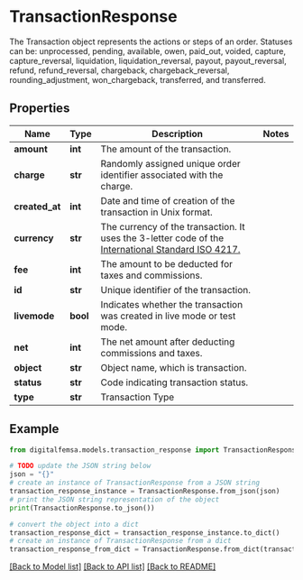 # TransactionResponse

The Transaction object represents the actions or steps of an order. Statuses can be: unprocessed, pending, available, owen, paid_out, voided, capture, capture_reversal, liquidation, liquidation_reversal, payout, payout_reversal, refund, refund_reversal, chargeback, chargeback_reversal, rounding_adjustment, won_chargeback, transferred, and transferred.

## Properties

Name | Type | Description | Notes
------------ | ------------- | ------------- | -------------
**amount** | **int** | The amount of the transaction. | 
**charge** | **str** | Randomly assigned unique order identifier associated with the charge. | 
**created_at** | **int** | Date and time of creation of the transaction in Unix format. | 
**currency** | **str** | The currency of the transaction. It uses the 3-letter code of the [International Standard ISO 4217.](https://es.wikipedia.org/wiki/ISO_4217) | 
**fee** | **int** | The amount to be deducted for taxes and commissions. | 
**id** | **str** | Unique identifier of the transaction. | 
**livemode** | **bool** | Indicates whether the transaction was created in live mode or test mode. | 
**net** | **int** | The net amount after deducting commissions and taxes. | 
**object** | **str** | Object name, which is transaction. | 
**status** | **str** | Code indicating transaction status. | 
**type** | **str** | Transaction Type | 

## Example

```python
from digitalfemsa.models.transaction_response import TransactionResponse

# TODO update the JSON string below
json = "{}"
# create an instance of TransactionResponse from a JSON string
transaction_response_instance = TransactionResponse.from_json(json)
# print the JSON string representation of the object
print(TransactionResponse.to_json())

# convert the object into a dict
transaction_response_dict = transaction_response_instance.to_dict()
# create an instance of TransactionResponse from a dict
transaction_response_from_dict = TransactionResponse.from_dict(transaction_response_dict)
```
[[Back to Model list]](../README.md#documentation-for-models) [[Back to API list]](../README.md#documentation-for-api-endpoints) [[Back to README]](../README.md)


